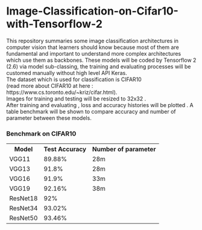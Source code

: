 # Image-Classification-on-Cifar10-with-Tensorflow-2
<p>This repository summaries some image classification architectures in computer vision that learners should know because most of them are fundamental and important to understand more complex architectures which use them as backbones. These models will be coded by Tensorflow 2 (2.6) via model sub-classing, the training and evaluating processes will be customed manually without high level API Keras.<br>
The dataset which is used for classification is CIFAR10 <br>
  (read more about CIFAR10 at here : https://www.cs.toronto.edu/~kriz/cifar.html).<br>
Images for training and testing will be resized to 32x32 .<br>
After training and evaluating , loss and accuracy histories will be plotted . A table benchmark will be shown to compare accuracy and number of parameter between these models.
</p>
<h3>Benchmark on CIFAR10</h3>
<table>
  <tr>
    <th>Model</th>
    <th>Test Accuracy</th>
    <th>Number of parameter</th>
  </tr>
  <tr>
    <td>VGG11</td>
    <td>89.88%</td>
    <td>28m</td>
  </tr>
  <tr>
    <td>VGG13</td>
    <td>91.8%</td>
    <td>28m</td>
  </tr>
  <tr>
    <td>VGG16</td>
    <td>91.9%</td>
    <td>33m</td>
  </tr>
  <tr>
    <td>VGG19</td>
    <td>92.16%</td>
    <td>38m</td>
  </tr>
  <tr>
    <td>ResNet18</td>
    <td>92%</td>
    <td></td>
  </tr>
  <tr>
    <td>ResNet34</td>
    <td>93.02%</td>
    <td></td>
  </tr>
  <tr>
    <td>ResNet50</td>
    <td>93.46%</td>
    <td></td>
  </tr>
</table>
